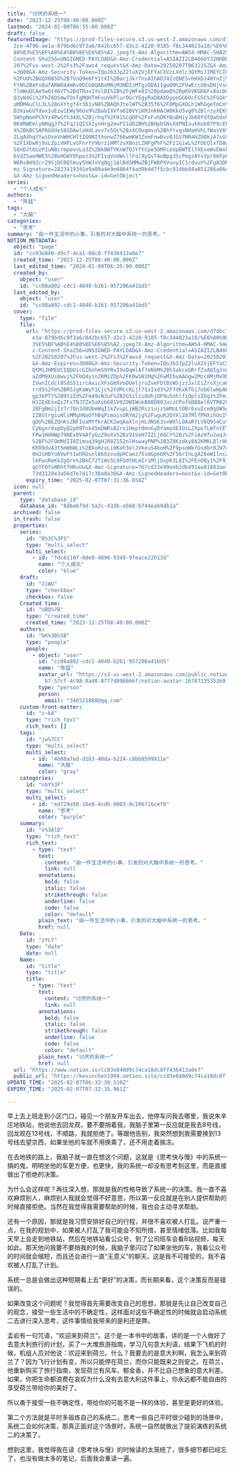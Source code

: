 ```yaml
---
title: "讨厌的系统一"
date: "2023-12-25T08:40:00.000Z"
lastmod: "2024-01-09T06:35:00.000Z"
draft: false
featuredImage: "https://prod-files-secure.s3.us-west-2.amazonaws.com/d7dbc101-8\
  2ce-4f96-ae1a-879bd6c9f3a6/842bc657-d3c2-4220-9185-f8c344023a18/%E6%80%9D%E8%\
  80%83%E5%BF%AB%E4%B8%8E%E6%85%A2.jpeg?X-Amz-Algorithm=AWS4-HMAC-SHA256&X-Amz-\
  Content-Sha256=UNSIGNED-PAYLOAD&X-Amz-Credential=ASIAZI2LB466UY32HHDQ%2F20250\
  207%2Fus-west-2%2Fs3%2Faws4_request&X-Amz-Date=20250207T063235Z&X-Amz-Expires\
  =3600&X-Amz-Security-Token=IQoJb3JpZ2luX2VjEFYaCXVzLXdlc3QtMiJIMEYCIQCrgvvsyj\
  %2FUd%2BUQX085G%2B7VoQ9e6FY1tXI%2BarjJkrTnsAIhAOJ4IzQNESvhHXDJ40YnZj%2FwJIy%2\
  FtN%2BeFsBafARW844mKv8DCG8QABoMNjM3NDIzMTgzODA1IgwON%2FUwErcd6sDHjVsq3AP8M95I\
  TlmWuQCAe5w6t46VT%2BdTRox1YolDI%2B%2FyWFe8I%2BpdowQ%2BpKbVKGR6Fx8ocDn9avu%2Fk\
  QJyN4Gi%2FhZADSmwTOsTgMQHTmFouVkPlurOGcYEgyRaD8AXDypoGG6OcFG5C%2FGOkYCJxdarA4\
  uMDM4uClL3L%2BoXYtgf4r361vN8%2BAQhJtelWT%2B35f6%2FDMpGXOLh1WhGgeTmCmYN48MaGZ2\
  D2miwGUTdax1uEzw1EWy96Ux9%2BabIXVfa02BVViKMJnKHACW0KkU5vg8%2BlrzyXEK9yxUowQgn\
  5WtpNomPChYz4PwSfh34XL%2Bjrhqf%2F01SCgOF%2FvFuhDKYBuBHiyJb60fdfQahdxVuyh4hyUt\
  0K8RWEmlyNHqgJ7%2FqJ1QI5X1ynHrg2mvPI1dD2BH%2BHpbSNsXXPNIsukKeb07P9cEPRAtqwKW7\
  X%2BkBCSAP6GddeS8SDAwloHdLavv7x5Oc%2BxXCOoqmsu%2BhftvqsNHaHVhLfWasV6%2BF7z7Qc\
  2LqAXhqYYwiOseVnWHCHltIO0NIthonwZ766wmKW1ZnmFnwBvv0JGS7NR4HZ00kjA7sG9m6Gi8pVC\
  %2FIXDw0j9xLZpiVHPLvGFnrtV9brziHMTzsXBnzLZHFgPhF%2Fz1GiwL%2FOEQlxTD8wJa9BjqkA\
  S8nDJt6UzPIuN8crmpevvLa3Z%2Bk8WTYKnW7OJYftCpe5DMFcoVpBWTElYXEveWvEWxknmzS7a42\
  6VdZSaeHWE5%2BvHGWYOhpoz3%2FIsqVnUWsllFql9yQvT4oBpg3ScPmgzAYxVpr86FpGWvx4ofud\
  N6Rs8H92crZ9SjDC0Qlmuy5hWJxVg0gj1AlBdSMMwZBjFW8PXVuoyIC1rdvuY%2Fg83DMw4dH&X-A\
  mz-Signature=2823419341e9a09a4e9e6864f4ad9b4d7f5cbc91dbb84a851286a86c4ea32d7b\
  &X-Amz-SignedHeaders=host&x-id=GetObject"
series:
  - "个人成长"
authors:
  - "陈猛"
tags:
  - "大脑"
categories:
  - "思考"
summary: "由一件生活中的小事，引发的对大脑中系统一的思考。"
NOTION_METADATA:
  object: "page"
  id: "cc83e840-d9c7-4ca1-8dc8-ff436413a8e7"
  created_time: "2023-12-25T08:40:00.000Z"
  last_edited_time: "2024-01-09T06:35:00.000Z"
  created_by:
    object: "user"
    id: "cc08a802-cdc1-4040-b261-957206a41bd5"
  last_edited_by:
    object: "user"
    id: "cc08a802-cdc1-4040-b261-957206a41bd5"
  cover:
    type: "file"
    file:
      url: "https://prod-files-secure.s3.us-west-2.amazonaws.com/d7dbc101-82ce-4f96-a\
        e1a-879bd6c9f3a6/842bc657-d3c2-4220-9185-f8c344023a18/%E6%80%9D%E8%80%8\
        3%E5%BF%AB%E4%B8%8E%E6%85%A2.jpeg?X-Amz-Algorithm=AWS4-HMAC-SHA256&X-Am\
        z-Content-Sha256=UNSIGNED-PAYLOAD&X-Amz-Credential=ASIAZI2LB4665MAXJEJI\
        %2F20250207%2Fus-west-2%2Fs3%2Faws4_request&X-Amz-Date=20250207T063136Z\
        &X-Amz-Expires=3600&X-Amz-Security-Token=IQoJb3JpZ2luX2VjEFYaCXVzLXdlc3\
        QtMiJHMEUCIQDUicGIbnhmS9YRvI9oDqmlAf7eNkM%2Bh1akcoGRrfZxAQIgJsCX%2FknA3\
        aZdM9XUs8wvj%2FbQ4y1n2RMiZOp%2FK0wSN1Mq%2FwMIbxAAGgw2Mzc0MjMxODM4MDUiDP\
        IVwnICdcl8SdSS1ircAxicXFsGmXVoDUeljruZveFDtBsWSjzzJxlEiZrsXjca0nmgSZD6e\
        rrd5%2Fm%2BRSJgKaWyY1Cjc%2FdMccKLjt71sIxd3%2F7dKxKTGi7ob6lwHpAKoyAdU2RB\
        gp3kPTY%2B9t2Zd%2Fm49vN3uF%2B2GSilziOUhjUP9u5ohlfiOplsIOg1%2Fmil7GW45s9\
        H1IEdEoxQi7FxTNJTZe5aXyb68SV0ZOWIWukB80D80JuczCPofkDB8el6VTR828O9Sa1my%\
        2BFgBm2jIz7r7Qn3d8UbeWqI1kZvupLjWB2RsziujzSmMoLtOBr6xuIcm9gUWSe%2BpM5dq\
        IZ8GtrgiuNlsMMghNoOfhBqPimoisORYm2jg%2FuguRJOYXlZm7MlfPHXihUuI%2FoGhtsF\
        gDU%2BEZQnKsZNFIoaMYfkrACK2wqAaXlnjHLdNSK3sxWXlLOAaR7LV6Q9S4CutcmaoqDiE\
        Cy6gxr8xpDyQ2p09Tnk45mOWRsB2rxiHept0mnGyDYampXEIUsLZXpe7LWTnYEYtEsd4r%2\
        FPw1HdHWp79NEx8V4AfyGzZ9xXx%2Bz91VeH7IZLj66CY%2Bz%2F1AzHfu2wqJ4b6FKoCDR\
        %2BF%2FOmMdII0Zimuq39gHJR8Z152nlHswayPNP%2B3Z8Kzdky8A2KMKLBlr0GOqUBAxlh\
        KR09duA3t5mW6WLi%2BXoHzxLi0Keh3elJVkeuS4koH%2F9psoWkfGsdbr0J97oUK1%2B6i\
        0m3iHBYu6VwFt1whRGsnl86XzvudpHCaez75smGpebR%2F56rInLgA26eW1lncZ0kDJXInb\
        l6FwsReKkZgQro%2BkC72TiWv5L9FQdtHLmIriMljDxpK3L8I%2FEnO8y1%2F91KcvwSeOo\
        qGTF0fxNRhtTHRuUu&X-Amz-Signature=767cd23e99eeb2db491aa01883aefdb2d934d\
        73d3120e3a56d7e7d17c38a0a30&X-Amz-SignedHeaders=host&x-id=GetObject"
      expiry_time: "2025-02-07T07:31:36.658Z"
  icon: null
  parent:
    type: "database_id"
    database_id: "8d6a6f9d-5a2c-433b-a560-b744eab9db1a"
  archived: false
  in_trash: false
  properties:
    series:
      id: "B%3C%3FS"
      type: "multi_select"
      multi_select:
        - id: "fdc61107-0de9-4896-9349-9feace22613d"
          name: "个人成长"
          color: "blue"
    draft:
      id: "JiWU"
      type: "checkbox"
      checkbox: false
    Created time:
      id: "UBQ%7B"
      type: "created_time"
      created_time: "2023-12-25T08:40:00.000Z"
    authors:
      id: "bK%3B%5B"
      type: "people"
      people:
        - object: "user"
          id: "cc08a802-cdc1-4040-b261-957206a41bd5"
          name: "陈猛"
          avatar_url: "https://s3-us-west-2.amazonaws.com/public.notion-static.com/775523\
            b7-57cf-4c98-8ad8-8777d898666f/notion-avatar-1678713535269.png"
          type: "person"
          person:
            email: "346521888@qq.com"
    custom-front-matter:
      id: "c~kA"
      type: "rich_text"
      rich_text: []
    tags:
      id: "jw%7CC"
      type: "multi_select"
      multi_select:
        - id: "4b08a7ed-d163-40da-b224-c8bb8599911e"
          name: "大脑"
          color: "gray"
    categories:
      id: "nbY%3F"
      type: "multi_select"
      multi_select:
        - id: "ed729a50-16e0-4cdb-9083-9c106716cef6"
          name: "思考"
          color: "purple"
    summary:
      id: "x%3AlD"
      type: "rich_text"
      rich_text:
        - type: "text"
          text:
            content: "由一件生活中的小事，引发的对大脑中系统一的思考。"
            link: null
          annotations:
            bold: false
            italic: false
            strikethrough: false
            underline: false
            code: false
            color: "default"
          plain_text: "由一件生活中的小事，引发的对大脑中系统一的思考。"
          href: null
    Date:
      id: "zYLY"
      type: "date"
      date: null
    Name:
      id: "title"
      type: "title"
      title:
        - type: "text"
          text:
            content: "讨厌的系统一"
            link: null
          annotations:
            bold: false
            italic: false
            strikethrough: false
            underline: false
            code: false
            color: "default"
          plain_text: "讨厌的系统一"
          href: null
  url: "https://www.notion.so/cc83e840d9c74ca18dc8ff436413a8e7"
  public_url: "https://kevinchen1994.notion.site/cc83e840d9c74ca18dc8ff436413a8e7"
UPDATE_TIME: "2025-02-07T06:32:39.510Z"
EXPIRY_TIME: "2025-02-07T07:32:35.961Z"

---
```

<link rel="stylesheet" href="https://cdn.jsdelivr.net/npm/katex@0.16.2/dist/katex.min.css" integrity="sha384-bYdxxUwYipFNohQlHt0bjN/LCpueqWz13HufFEV1SUatKs1cm4L6fFgCi1jT643X" crossorigin="anonymous">


早上去上班走到小区门口，碰见一个朋友开车出去，他停车问我去哪里，我说朱辛庄地铁站，他说他去回龙观，要不要捎着我，我脑子里第一反应就是我去8号线，回龙观在13号线，不顺路，我就拒绝了。等跟他告别，我突然想到我需要换到13号线去望京西，如果坐他的车就不用换乘了，还不用走着挨冻。


在去地铁的路上，我脑子就一直在想这个问题，这就是《思考快与慢》中的系统一搞的鬼，明明坐他的车更方便，也更快，我的系统一却没有思考到这里，而是直接做出了拒绝的决策。


为什么会这样呢？再往深入想，那就是我的性格导致了系统一的决策。我一直不喜欢麻烦别人，麻烦别人我就会觉得不好意思，所以第一反应就是在别人提供帮助的时候直接拒绝。当然在我觉得我需要帮助的时候，我也会主动寻求帮助。


还有一个原因，那就是我习惯安排好自己的行程，并很不喜欢被人打乱。说严重一点，在我的规划中，如果被人打乱了我可能会不知所措，甚至情绪低落。比如我每天早上会走到地铁站，然后在地铁站看公众号，到了公司班车会看B站视频，每天如此。那天他问我要不要捎我的时候，我脑子里闪过了如果坐他的车，我看公众号的时间就会缩短，而且还会进行一直“无意义”的聊天，这是我不可接受的，我不喜欢被人打乱了计划。


系统一总是会做出这种短期看上去“更好”的决策，而长期来看，这个决策反而是错误的。


如果改变这个问题呢？我觉得首先需要改变自己的思想，那就是先让自己改变自己的观念，接受一些生活中的不确定性，这样面对这些不确定性的时候就会启动系统二去进行深入思考，这件事情给我带来的是利还是弊。


孟岩有一句咒语，“欢迎来到荷兰”。这个是一本书中的故事，讲的是一个人做好了去意大利旅行的计划，买了一大堆旅游指南，学习几句意大利语，结果下飞机的时候，机组人员对他说：欢迎来到荷兰。什么？我要去的是意大利啊，我怎么来到荷兰了？因为飞行计划有变，所以只能停在荷兰，而你只能既来之则安之。在荷兰，他重新购买了旅行指南，发现荷兰有风车、郁金香，并不比自己想象的意大利差。如果，你把生命都浪费在哀叹为什么没有去意大利这件事上，你永远都不能自由的享受荷兰带给你的美好了。


所以勇于接受一些不确定性，带给你的可能不是一样的体验，甚至是更好的体验。


第二个方法就是平时多锻炼自己的系统二，思考一些自己平时很少碰到的场景中，系统二会如何决策，那真正面对这个场景时，系统一自然就做出了提前演练的系统二的决策了。


想到这里，我觉得我在读《思考快与慢》的时候读的太笼统了，很多细节都已经忘了，也没有做太多的笔记，后面我会重读一遍。

